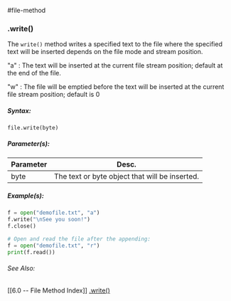 #file-method 	
### .write()
The `write()` method writes a specified text to the file where the specified text will be inserted depends on the file mode and stream position.

"a" : The text will be inserted at the current file stream position; default at the end of the file.

"w" : The file will be emptied before the text will be inserted at the current file stream position; default is 0


##### Syntax:
`file.write(byte)`

##### Parameter(s):
| Parameter | Desc.                                          |
| --------- | ---------------------------------------------- |
| byte      | The text or byte object that will be inserted. | 

##### Example(s):
```python
f = open("demofile.txt", "a")
f.write("\nSee you soon!")
f.close()

# Open and read the file after the appending:
f = open("demofile.txt", "r")
print(f.read())
```

###### See Also:
[[6.0 -- File Method Index]]
[.write()](https://www.w3schools.com/python/ref_file_write.asp)